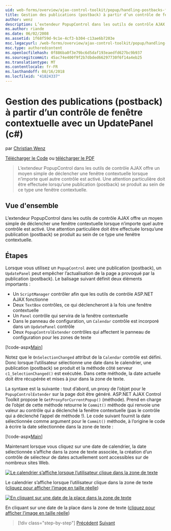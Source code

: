 ```yaml
---
uid: web-forms/overview/ajax-control-toolkit/popup/handling-postbacks-from-a-popup-control-with-an-updatepanel-cs
title: Gestion des publications (postback) à partir d’un contrôle de fenêtre contextuelle avec un UpdatePanel (c#) | Microsoft Docs
author: wenz
description: L’extendeur PopupControl dans les outils de contrôle AJAX offre un moyen simple de déclencher une fenêtre contextuelle lorsque n’importe quel autre contrôle est activé. Une attention particulière doit être réalisé...
ms.author: riande
ms.date: 06/02/2008
ms.assetid: 1f68f59d-9c1e-4cf3-b304-c13ae6b7203e
msc.legacyurl: /web-forms/overview/ajax-control-toolkit/popup/handling-postbacks-from-a-popup-control-with-an-updatepanel-cs
msc.type: authoredcontent
ms.openlocfilehash: 0f886ba0f3e79bc6d5daf193eaedfd627bc9b937
ms.sourcegitcommit: 45ac74e400f9f2b7dbded66297730f6f14a4eb25
ms.translationtype: MT
ms.contentlocale: fr-FR
ms.lasthandoff: 08/16/2018
ms.locfileid: "41824337"
---
```

<a name="handling-postbacks-from-a-popup-control-with-an-updatepanel-c"></a>Gestion des publications (postback) à partir d’un contrôle de fenêtre contextuelle avec un UpdatePanel (c#)
====================
par [Christian Wenz](https://github.com/wenz)

[Télécharger le Code](http://download.microsoft.com/download/9/3/f/93f8daea-bebd-4821-833b-95205389c7d0/PopupControl2.cs.zip) ou [télécharger le PDF](http://download.microsoft.com/download/2/d/c/2dc10e34-6983-41d4-9c08-f78f5387d32b/popupcontrol2CS.pdf)

> L’extendeur PopupControl dans les outils de contrôle AJAX offre un moyen simple de déclencher une fenêtre contextuelle lorsque n’importe quel autre contrôle est activé. Une attention particulière doit être effectuée lorsqu’une publication (postback) se produit au sein de ce type une fenêtre contextuelle.


## <a name="overview"></a>Vue d'ensemble

L’extendeur PopupControl dans les outils de contrôle AJAX offre un moyen simple de déclencher une fenêtre contextuelle lorsque n’importe quel autre contrôle est activé. Une attention particulière doit être effectuée lorsqu’une publication (postback) se produit au sein de ce type une fenêtre contextuelle.

## <a name="steps"></a>Étapes

Lorsque vous utilisez un `PopupControl` avec une publication (postback), un `UpdatePanel` peut empêcher l’actualisation de la page a provoqué par la publication (postback). Le balisage suivant définit deux éléments importants :

- Un `ScriptManager` contrôler afin que les outils de contrôle ASP.NET AJAX fonctionne
- Deux `TextBox` contrôles, ce qui déclencheront à la fois une fenêtre contextuelle
- Un `Panel` contrôle qui servira de la fenêtre contextuelle
- Dans le panneau de configuration, un `Calendar` contrôle est incorporé dans un `UpdatePanel` contrôle
- Deux `PopupControlExtender` contrôles qui affectent le panneau de configuration pour les zones de texte

[!code-aspx[Main](handling-postbacks-from-a-popup-control-with-an-updatepanel-cs/samples/sample1.aspx)]

Notez que le `OnSelectionChanged` attribut de la `Calendar` contrôle est défini. Donc lorsque l’utilisateur sélectionne une date dans le calendrier, une publication (postback) se produit et la méthode côté serveur `c1_SelectionChanged()` est exécutée. Dans cette méthode, la date actuelle doit être récupérée et mises à jour dans la zone de texte.

La syntaxe est la suivante : tout d’abord, un proxy de l’objet pour le `PopupControlExtender` sur la page doit être généré. ASP.NET AJAX Control Toolkit propose le `GetProxyForCurrentPopup()` (méthode). Prend en charge de l’objet de cette méthode retourne le `Commit()` méthode qui renvoie une valeur au contrôle qui a déclenché la fenêtre contextuelle (pas le contrôle qui a déclenché l’appel de méthode !). Le code suivant fournit la date sélectionnée comme argument pour le `Commit()` méthode, à l’origine le code à écrire la date sélectionnée dans la zone de texte :

[!code-aspx[Main](handling-postbacks-from-a-popup-control-with-an-updatepanel-cs/samples/sample2.aspx)]

Maintenant lorsque vous cliquez sur une date de calendrier, la date sélectionnée s’affiche dans la zone de texte associée, la création d’un contrôle de sélecteur de dates actuellement sont accessibles sur de nombreux sites Web.


[![Le calendrier s’affiche lorsque l’utilisateur clique dans la zone de texte](handling-postbacks-from-a-popup-control-with-an-updatepanel-cs/_static/image2.png)](handling-postbacks-from-a-popup-control-with-an-updatepanel-cs/_static/image1.png)

Le calendrier s’affiche lorsque l’utilisateur clique dans la zone de texte ([cliquez pour afficher l’image en taille réelle](handling-postbacks-from-a-popup-control-with-an-updatepanel-cs/_static/image3.png))


[![En cliquant sur une date de la place dans la zone de texte](handling-postbacks-from-a-popup-control-with-an-updatepanel-cs/_static/image5.png)](handling-postbacks-from-a-popup-control-with-an-updatepanel-cs/_static/image4.png)

En cliquant sur une date de la place dans la zone de texte ([cliquez pour afficher l’image en taille réelle](handling-postbacks-from-a-popup-control-with-an-updatepanel-cs/_static/image6.png))

> [!div class="step-by-step"]
> [Précédent](using-multiple-popup-controls-cs.md)
> [Suivant](handling-postbacks-from-a-popup-control-without-an-updatepanel-cs.md)
